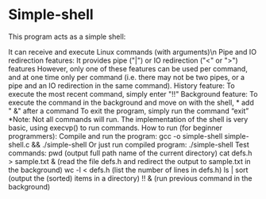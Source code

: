 # Simple-shell
This program acts as a simple shell:

It can receive and execute Linux commands (with arguments)\n
Pipe and IO redirection features: It provides pipe ("|") or IO redirection ("<" or ">") features 
However, only one of these features can be used per command, and at one time only per command (i.e. there may not be two pipes, or a pipe and an IO redirection in the same command). 
History feature: To execute the most recent command, simply enter "!!" 
Background feature: To execute the command in the background and move on with the shell, * add " &" after a command
To exit the program, simply run the command “exit”
*Note: Not all commands will run. The implementation of the shell is very basic, using execvp() to run commands.
How to run (for beginner programmers):
Compile and run the program: gcc -o simple-shell simple-shell.c && ./simple-shell
Or just run compiled program: ./simple-shell
Test commands:
pwd (output full path name of the current directory)
cat defs.h > sample.txt & (read the file defs.h and redirect the output to sample.txt in the background)
wc -l < defs.h (list the number of lines in defs.h)
ls | sort (output the (sorted) items in a directory)
!! & (run previous command in the background)
